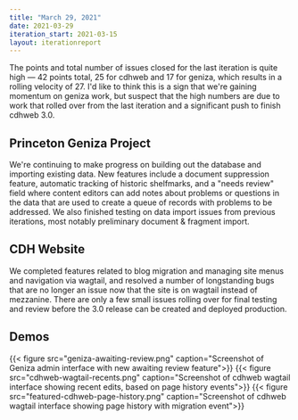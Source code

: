 ```yaml
---
title: "March 29, 2021"
date: 2021-03-29
iteration_start: 2021-03-15
layout: iterationreport
---
```


The points and total number of issues closed for the last iteration is quite high — 42 points total, 25 for cdhweb and 17 for geniza, which results in a rolling velocity of 27. I'd like to think this is a sign that we're gaining momentum on geniza work, but suspect that the high numbers are due to work that rolled over from the last iteration and a significant push to finish cdhweb 3.0. 

## Princeton Geniza Project
We're continuing to make progress on building out the database and importing existing data. New features include a document suppression feature, automatic tracking of historic shelfmarks, and a "needs review" field where content editors can add notes about problems or questions in the data that are used to create a queue of records with problems to be addressed.  We also finished testing on data import issues from previous iterations, most notably preliminary document & fragment import. 

## CDH Website
We completed features related to blog migration and managing site menus and navigation via wagtail, and resolved a number of longstanding bugs that are no longer an issue now that the site is on wagtail instead of mezzanine. There are only a few small issues rolling over for final testing and review before the 3.0 release can be created and deployed production.

## Demos
{{< figure src="geniza-awaiting-review.png" caption="Screenshot of Geniza admin interface with new awaiting review feature">}}
{{< figure src="cdhweb-wagtail-recents.png" caption="Screenshot of cdhweb wagtail interface showing recent edits, based on page history events">}}
{{< figure src="featured-cdhweb-page-history.png" caption="Screenshot of cdhweb wagtail interface showing page history with migration event">}}






